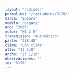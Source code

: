 ```yaml
---
layout: "radiador"
permalink: "/radiadores/5178/"
marca: "Subaru"
modelo: "Legacy"
ano: "2005"
motor: "H4 2.5"
transmision: "Automática"
parte: "438448"
clima: "Con clima"
alto: "13 3/8"
ancho: "27 1/16"
observaciones: ""
id: "5178"
---
```


